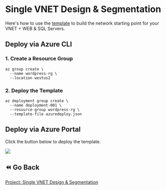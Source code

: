 # Single VNET Design & Segmentation

Here's how to use the [template](https://github.com/mikepfeiffer/azure-network-101/blob/main/Project%201/templates/azuredeploy.json) to build the network starting point for your VNET + WEB & SQL Servers.

## Deploy via Azure CLI

### 1. Create a Resource Group

```
az group create \
  --name wordpress-rg \
  --location westus2
```

### 2. Deploy the Template

```
az deployment group create \
  --name deployment-001 \
  --resource-group wordpress-rg \
  --template-file azuredeploy.json
```

## Deploy via Azure Portal

Click the button below to deploy the template.

<a href="https://portal.azure.com/#create/Microsoft.Template/uri/https%3A%2F%2Fraw.githubusercontent.com%2Fmikepfeiffer%2Fazure-domain-controller%2Fmaster%2Fazuredeploy.json" target="_blank">
    <img src="http://azuredeploy.net/deploybutton.png"/>
</a>

## ⏪ Go Back
[Project: Single VNET Design & Segmentation](https://github.com/mikepfeiffer/azure-network-101/tree/main/Project%201)